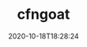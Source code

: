 ---
date: '2020-10-18T18:28:24'
draft: false
metadata:
  description: Cfngoat is Bridgecrew's "Vulnerable by Design" Cloudformation repository.
    Cfngoat is a learning and training project that demonstrates how common configuration
    errors can find their way into production cloud environments.
  homepage: https://www.bridgecrew.io/
  name: cfngoat
  owner:
    github_url: https://github.com/bridgecrewio
    login: bridgecrewio
    name: Bridgecrew
    url: bridgecrew.io
  url: https://github.com/bridgecrewio/cfngoat
tags: []
title: cfngoat
type: tool
---